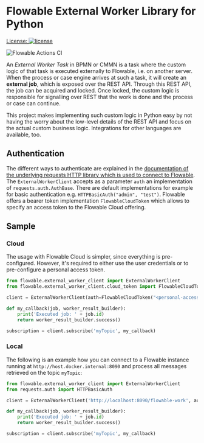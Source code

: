 # Flowable External Worker Library for Python


[License:
![license](https://img.shields.io/hexpm/l/plug.svg)](https://github.com/flowable/flowable-external-client-python/blob/main/LICENSE)

![Flowable Actions CI](https://github.com/flowable/flowable-external-client-python/actions/workflows/main.yml/badge.svg?branch=main)

An _External Worker Task_ in BPMN or CMMN is a task where the custom logic of that task is executed externally to Flowable, i.e. on another server.
When the process or case engine arrives at such a task, it will create an **external job**, which is exposed over the REST API.
Through this REST API, the job can be acquired and locked.
Once locked, the custom logic is responsible for signalling over REST that the work is done and the process or case can continue.

This project makes implementing such custom logic in Python easy by not having the worry about the low-level details of the REST API and focus on the actual custom business logic.
Integrations for other languages are available, too.

## Authentication

The different ways to authenticate are explained in the [documentation of the underlying requests HTTP library which is used to connect to Flowable](https://requests.readthedocs.io/en/latest/user/authentication/).
The `ExternalWorkerClient` accepts as a parameter `auth` an implementation of `requests.auth.AuthBase`.
There are default implementations for example for basic authentication e.g. `HTTPBasicAuth("admin", "test")`.
Flowable offers a bearer token implementation `FlowableCloudToken` which allows to specify an access token to the Flowable Cloud offering.

## Sample

### Cloud

The usage with Flowable Cloud is simpler, since everything is pre-configured.
However, it's required to either use the user credentials or to pre-configure a personal access token.

```python
from flowable.external_worker_client import ExternalWorkerClient
from flowable.external_worker_client.cloud_token import FlowableCloudToken

client = ExternalWorkerClient(auth=FlowableCloudToken("<personal-access-token>"))

def my_callback(job, worker_result_builder):
    print('Executed job: ' + job.id)
    return worker_result_builder.success()

subscription = client.subscribe('myTopic', my_callback)
```

### Local

The following is an example how you can connect to a Flowable instance running at `http://host.docker.internal:8090` and process all messages retrieved on the topic `myTopic`:

```python
from flowable.external_worker_client import ExternalWorkerClient
from requests.auth import HTTPBasicAuth

client = ExternalWorkerClient('http://localhost:8090/flowable-work', auth=HTTPBasicAuth("admin", "test"))

def my_callback(job, worker_result_builder):
    print('Executed job: ' + job.id)
    return worker_result_builder.success()

subscription = client.subscribe('myTopic', my_callback)
```

